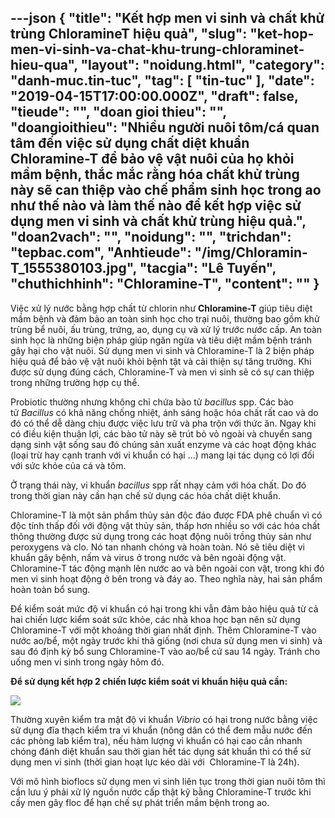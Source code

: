 ---json
{
    "title": "Kết hợp men vi sinh và chất khử trùng ChloramineT hiệu quả",
    "slug": "ket-hop-men-vi-sinh-va-chat-khu-trung-chloraminet-hieu-qua",
    "layout": "noidung.html",
    "category": "danh-muc.tin-tuc",
    "tag": [
        "tin-tuc"
    ],
    "date": "2019-04-15T17:00:00.000Z",
    "draft": false,
    "tieude": "",
    "doan gioi thieu": "",
    "doangioithieu": "Nhiều người nuôi tôm/cá quan tâm đến việc sử dụng chất diệt khuẩn Chloramine-T để bảo vệ vật nuôi của họ khỏi mầm bệnh, thắc mắc rằng hóa chất khử trùng này sẽ can thiệp vào chế phẩm sinh học trong ao như thế nào và làm thế nào để kết hợp việc sử dụng men vi sinh và chất khử trùng hiệu quả.",
    "doan2vach": "",
    "noidung": "",
    "trichdan": "tepbac.com",
    "Anhtieude": "/img/Chloramin-T_1555380103.jpg",
    "tacgia": "Lê Tuyến",
    "chuthichhinh": "Chloramine-T",
    "__content__": ""
}
---
<p>Việc xử l&yacute; nước bằng hợp chất từ chlorin như&nbsp;<strong>Chloramine-T</strong>&nbsp;gi&uacute;p ti&ecirc;u diệt mầm bệnh v&agrave; đảm bảo an to&agrave;n sinh học cho trại nu&ocirc;i, thường bao gồm khử tr&ugrave;ng bể nu&ocirc;i, ấu tr&ugrave;ng, trứng, ao, dụng cụ v&agrave; xử l&yacute; trước nước cấp. An to&agrave;n sinh học l&agrave; những biện ph&aacute;p gi&uacute;p ngăn ngừa v&agrave; ti&ecirc;u diệt mầm bệnh tr&aacute;nh g&acirc;y hại cho vật nu&ocirc;i. Sử dụng men vi sinh v&agrave; Chloramine-T l&agrave; 2 biện ph&aacute;p hiệu quả để bảo vệ vật nu&ocirc;i khỏi bệnh tật v&agrave; cải thiện sự tăng trưởng. Khi được sử dụng đ&uacute;ng c&aacute;ch, Chloramine-T v&agrave; men vi sinh sẽ c&oacute; sự can thiệp trong những trường hợp cụ thể.</p>

<p>Probiotic thường nhưng kh&ocirc;ng chỉ chứa b&agrave;o tử&nbsp;<em>bacillus</em>&nbsp;spp. C&aacute;c b&agrave;o tử&nbsp;<em>Bacillus</em>&nbsp;c&oacute; khả năng chống nhiệt, &aacute;nh s&aacute;ng hoặc h&oacute;a chất rất cao v&agrave; do đ&oacute; c&oacute; thể dễ d&agrave;ng chịu được việc lưu trữ v&agrave; pha trộn với thức ăn. Ngay khi c&oacute; điều kiện thuận lợi, c&aacute;c b&agrave;o tử n&agrave;y sẽ tr&uacute;t bỏ vỏ ngo&agrave;i v&agrave; chuyển sang dạng sinh vật sống sau đ&oacute; ch&uacute;ng sản xuất enzyme v&agrave; c&aacute;c hoạt động kh&aacute;c (loại trừ hay cạnh tranh với vi khuẩn c&oacute; hại &hellip;) mang lại t&aacute;c dụng c&oacute; lợi đối với sức khỏe của c&aacute; v&agrave; t&ocirc;m.</p>

<p>Ở trạng th&aacute;i n&agrave;y, vi khuẩn&nbsp;<em>bacillus</em>&nbsp;spp rất nhạy cảm với h&oacute;a chất. Do đ&oacute; trong thời gian n&agrave;y cần hạn chế sử dụng c&aacute;c h&oacute;a chất diệt khuẩn.</p>

<p>Chloramine-T l&agrave; một sản phẩm thủy sản độc đ&aacute;o được FDA ph&ecirc; chuẩn v&igrave; c&oacute; độc t&iacute;nh thấp đối với động vật thủy sản, thấp hơn nhiều so với c&aacute;c h&oacute;a chất th&ocirc;ng thường được sử dụng trong c&aacute;c hoạt động nu&ocirc;i trồng thủy sản như peroxygens v&agrave; clo. N&oacute; tan nhanh ch&oacute;ng v&agrave; ho&agrave;n to&agrave;n. N&oacute; sẽ ti&ecirc;u diệt vi khuẩn g&acirc;y bệnh, nấm v&agrave; virus ở trong nước v&agrave; b&ecirc;n ngo&agrave;i động vật. Chloramine-T t&aacute;c động mạnh l&ecirc;n nước ao v&agrave; b&ecirc;n ngo&agrave;i con vật, trong khi đ&oacute; men vi sinh hoạt động ở b&ecirc;n trong v&agrave; đ&aacute;y ao. Theo nghĩa n&agrave;y, hai sản phẩm ho&agrave;n to&agrave;n bổ sung.</p>

<p>Để kiểm so&aacute;t mức độ vi khuẩn c&oacute; hại trong khi vẫn đảm bảo hiệu quả từ cả hai chiến lược kiểm so&aacute;t sức khỏe, c&aacute;c nh&agrave; khoa học bạn n&ecirc;n sử dụng Chloramine-T với một khoảng thời gian nhất định. Th&ecirc;m Chloramine-T v&agrave;o nước ao/bể, một ng&agrave;y trước khi thả giống (nơi chưa sử dụng men vi sinh) v&agrave; sau đ&oacute; định kỳ bổ sung Chloramine-T v&agrave;o ao/bể cứ sau 14 ng&agrave;y. Tr&aacute;nh cho uống men vi sinh trong ng&agrave;y h&ocirc;m đ&oacute;.</p>

<p><strong>Để sử dụng kết hợp 2 chiến lược kiểm so&aacute;t vi khuẩn hiệu quả cần:</strong></p>

<p><img src="https://tepbac.com/upload/images/2019/04/su-dung-sat-khuan-ket-hop-men-_1555379458.jpg" /></p>

<p>Thường xuy&ecirc;n kiểm tra mật độ vi khuẩn&nbsp;<em>Vibrio</em>&nbsp;c&oacute; hại trong nước bằng việc sử dụng đĩa thạch kiểm tra vi khuẩn (n&ocirc;ng d&acirc;n c&oacute; thể đem mẫu nước đến c&aacute;c ph&ograve;ng lab kiểm tra), nếu h&agrave;m lượng vi khuẩn c&oacute; hại cao cần nhanh ch&oacute;ng đ&aacute;nh diệt khuẩn sau thời gian hết t&aacute;c dụng s&aacute;t khuẩn th&igrave; c&oacute; thể sử dụng men vi sinh (thời gian hoạt lực k&eacute;o d&agrave;i với &nbsp;Chloramine-T l&agrave; 24h).</p>

<p>Với m&ocirc; h&igrave;nh bioflocs sử dụng men vi sinh li&ecirc;n tục trong thời gian nu&ocirc;i t&ocirc;m th&igrave; cần lưu &yacute; phải xử l&yacute; nguồn nước cấp thật kỹ bằng Chloramine-T trước khi cấy men g&acirc;y floc để hạn chế sự ph&aacute;t triển mầm bệnh trong ao.</p>
